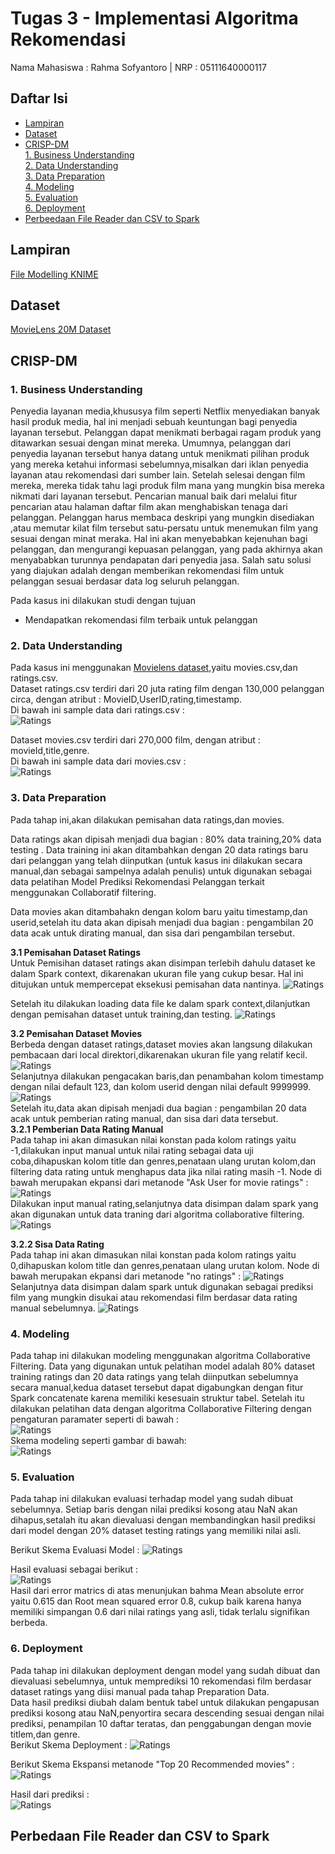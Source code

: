 # Tugas 3 - Implementasi Algoritma Rekomendasi
Nama Mahasiswa : Rahma Sofyantoro | NRP : 05111640000117  


## Daftar Isi  
- [Lampiran](#Lampiran)   
- [Dataset](#Dataset)   
- [CRISP-DM](#CRISP-DM)   
   [1. Business Understanding](#1-business-understanding)   
   [2. Data Understanding](#2-data-understanding)   
   [3. Data Preparation](#3-data-preparation)   
   [4. Modeling](#4-modeling)   
   [5. Evaluation](#5-evaluation)   
   [6. Deployment](#6-Deployment)   
- [Perbeedaan File Reader dan CSV to Spark ](#Perbedaan-File-Reader-dan-CSV-to-Spark)   

## Lampiran
[File Modelling KNIME](https://hub.knime.com/knime/spaces/Examples/latest/10_Big_Data/02_Spark_Executor/10_Recommendation_Engine_w_Spark_Collaborative_Filtering)

## Dataset
[MovieLens 20M Dataset](https://grouplens.org/datasets/movielens) 

## CRISP-DM
### 1. Business Understanding
Penyedia layanan media,khususya film seperti Netflix menyediakan banyak hasil produk media, hal ini menjadi sebuah keuntungan bagi penyedia layanan tersebut. 
Pelanggan dapat menikmati berbagai ragam produk yang ditawarkan sesuai dengan minat mereka.
Umumnya, pelanggan dari penyedia layanan tersebut hanya datang untuk menikmati pilihan 
produk yang mereka ketahui informasi sebelumnya,misalkan dari iklan penyedia layanan
atau rekomendasi dari sumber lain. Setelah selesai dengan film mereka, 
mereka tidak tahu lagi produk film mana yang mungkin bisa mereka nikmati dari layanan tersebut. 
Pencarian manual baik dari melalui fitur pencarian atau halaman daftar film 
akan menghabiskan tenaga dari pelanggan. Pelanggan harus membaca deskripi 
yang mungkin disediakan ,atau memutar kilat film tersebut satu-persatu untuk menemukan film yang
sesuai dengan minat meraka. Hal ini akan menyebabkan kejenuhan bagi pelanggan, 
dan mengurangi kepuasan pelanggan, yang pada akhirnya akan menyababkan turunnya pendapatan dari penyedia jasa. Salah satu solusi yang diajukan adalah dengan memberikan rekomendasi 
film untuk pelanggan sesuai berdasar data log seluruh pelanggan.
 
 Pada kasus ini dilakukan studi dengan tujuan
 - Mendapatkan rekomendasi film terbaik untuk pelanggan
 
### 2. Data Understanding
Pada kasus ini menggunakan [Movielens dataset](https://grouplens.org/datasets/movielens/),yaitu movies.csv,dan ratings.csv.   
Dataset ratings.csv terdiri dari 20 juta rating film dengan 130,000 pelanggan circa,
dengan atribut : MovieID,UserID,rating,timestamp.    
Di bawah ini sample data dari ratings.csv :   
![Ratings](assets/2.2.JPG)   
   
Dataset movies.csv terdiri dari 270,000 film, dengan atribut : movieId,title,genre.   
Di bawah ini sample data dari movies.csv :   
![Ratings](assets/2.1.JPG)   

### 3. Data Preparation
Pada tahap ini,akan dilakukan pemisahan data ratings,dan movies.   
   
Data ratings akan dipisah menjadi dua bagian : 80% data training,20% data testing
. Data training ini akan ditambahkan dengan 20 data ratings baru dari pelanggan yang telah diinputkan (untuk kasus ini dilakukan secara manual,dan sebagai sampelnya adalah penulis) untuk digunakan sebagai data pelatihan Model Prediksi Rekomendasi Pelanggan terkait menggunakan Collaboratif filtering.   
   
Data movies akan ditambahakn dengan kolom baru yaitu timestamp,dan userid,setelah itu
data akan dipisah menjadi dua bagian : pengambilan 20 data acak untuk dirating manual, dan sisa dari pengambilan tersebut.
    
**3.1 Pemisahan Dataset Ratings**   
Untuk Pemisihan dataset ratings akan disimpan terlebih dahulu dataset ke dalam Spark context, dikarenakan ukuran file yang cukup besar. Hal ini ditujukan untuk mempercepat eksekusi pemisahan data nantinya.
![Ratings](assets/3.1.1.gif)   

Setelah itu dilakukan loading data file ke dalam spark context,dilanjutkan dengan pemisahan dataset untuk training,dan testing.
![Ratings](assets/3.1.2.gif)   

**3.2 Pemisahan Dataset Movies**   
Berbeda dengan dataset ratings,dataset movies akan langsung dilakukan pembacaan dari local direktori,dikarenakan ukuran file yang relatif kecil. 
![Ratings](assets/3.2.1.gif)   
Selanjutnya dilakukan pengacakan baris,dan penambahan kolom timestamp dengan nilai default 123, dan kolom userid dengan nilai default 9999999.
![Ratings](assets/3.2.2.gif)   
Setelah itu,data akan dipisah menjadi dua bagian : pengambilan 20 data acak untuk pemberian rating manual, dan sisa dari data tersebut.   
**3.2.1 Pemberian Data Rating Manual**   
Pada tahap ini akan dimasukan nilai konstan pada kolom ratings yaitu -1,dilakukan input manual untuk nilai rating sebagai data uji coba,dihapuskan kolom title dan genres,penataan ulang urutan kolom,dan filtering data rating untuk menghapus data jika nilai rating masih -1.
Node di bawah merupakan ekpansi dari metanode "Ask User for movie ratings" :
![Ratings](assets/3.2.1.1.JPG)   
Dilakukan input manual rating,selanjutnya data disimpan dalam spark yang akan digunakan untuk data traning dari algoritma collaborative filtering.
![Ratings](assets/3.2.1.2.gif)   
   
**3.2.2 Sisa Data Rating**   
Pada tahap ini akan dimasukan nilai konstan pada kolom ratings yaitu 0,dihapuskan kolom title dan genres,penataan ulang urutan kolom. Node di bawah merupakan ekpansi dari metanode "no ratings" :
![Ratings](assets/3.2.2.1.JPG)   
Selanjutnya data disimpan dalam spark untuk digunakan sebagai prediksi film yang mungkin disukai atau rekomendasi film berdasar data rating manual sebelumnya.
![Ratings](assets/3.2.2.2.gif)   

### 4. Modeling
Pada tahap ini dilakukan modeling menggunakan algoritma Collaborative Filtering.
Data yang digunakan untuk pelatihan model adalah 80% dataset training ratings dan 20 data ratings yang telah diinputkan sebelumnya secara manual,kedua dataset tersebut dapat digabungkan dengan fitur Spark concatenate karena memiliki kesesuain struktur tabel.
Setelah itu dilakukan pelatihan data dengan algoritma Collaborative Filtering dengan pengaturan paramater seperti di bawah :   
![Ratings](assets/4.1.JPG)   
Skema modeling seperti gambar di bawah:   
![Ratings](assets/4.2.JPG)   

### 5. Evaluation  
Pada tahap ini dilakukan evaluasi terhadap model yang sudah dibuat sebelumnya.
Setiap baris dengan nilai prediksi kosong atau NaN akan dihapus,setalah itu akan dievaluasi dengan membandingkan hasil prediksi dari model dengan 20% dataset testing ratings yang memiliki nilai asli.   

Berikut Skema Evaluasi Model :
![Ratings](assets/5.1.JPG)   
   
Hasil evaluasi sebagai berikut :   
![Ratings](assets/5.2.JPG)   
Hasil dari error matrics di atas menunjukan bahma Mean absolute error yaitu 0.615 dan Root mean squared error 0.8, cukup baik karena hanya memiliki simpangan 0.6 dari nilai ratings yang asli, tidak terlalu signifikan berbeda.
### 6. Deployment  
Pada tahap ini dilakukan deployment dengan model yang sudah dibuat dan dievaluasi sebelumnya, untuk memprediksi 10 rekomendasi film berdasar dataset ratings yang diisi manual pada tahap Preparation Data.   
Data hasil prediksi diubah dalam bentuk tabel untuk dilakukan pengapusan prediksi kosong atau NaN,penyortira secara descending sesuai dengan nilai prediksi, penampilan 10 daftar teratas,
dan penggabungan dengan movie titlem,dan genre.   
Berikut Skema Deployment :
![Ratings](assets/6.1.JPG)   
   
Berikut Skema Ekspansi metanode "Top 20 Recommended movies" :
![Ratings](assets/6.2.JPG)   

Hasil dari prediksi :   
![Ratings](assets/6.3.gif)   

## Perbedaan File Reader dan CSV to Spark   

## 
